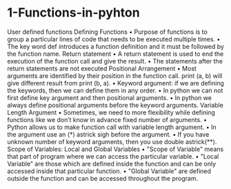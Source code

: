 # 1-Functions-in-pyhton
User defined functions
Defining Functions
•	Purpose of functions is to group a particular lines of code that needs to be executed multiple times.
•	The key word def  introduces a function definition and it must be followed by the function name.
Return statement
•	A return statement is used to end the execution of the function call and give the result.
•	The statements after the return statements are not executed
Positional Arrangement
•	Most arguments are identified by their position in the function call. print (a, b) will give different result from print (b, a).
•	Keyword argument: if we are defining the keywords, then we can define them in any order.
•	In python we can not first define key argument and then positional arguments.
•	In python we always define positional arguments before the keyword arguments.
Variable Length Argument
•	Sometimes, we need to more flexibility while defining functions like we don’t know in advance fixed number of arguments.
•	Python allows us to make function call with variable length argument.
•	In the argument use an (*) astrick sigh before the argument.
•	If you have unknown number of keyword arguments, then you use double astrick(**).
Scope of Variables: Local and Global Variables
•	"Scope of Variable" means that part of program where we can access the particular variable.
•	"Local Variable" are those which are defined inside the function and can be only accessed inside that particular function.
•	"Global Variable" are defined outside the function and can be accessed throughout the program.

